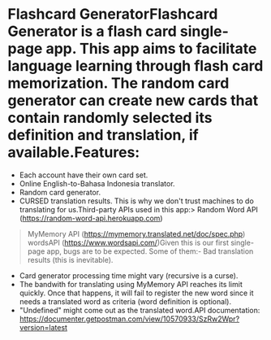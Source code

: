# Flashcard GeneratorFlashcard Generator is a flash card single-page app. This app aims to facilitate language learning through flash card memorization. The random card generator can create new cards that contain randomly selected its definition and translation, if available.Features:
- Each account have their own card set.
- Online English-to-Bahasa Indonesia translator.
- Random card generator.
- CURSED translation results. This is why we don't trust machines to do translating for us.Third-party APIs used in this app:> Random Word API (https://random-word-api.herokuapp.com)
> MyMemory API (https://mymemory.translated.net/doc/spec.php)
> wordsAPI (https://www.wordsapi.com/)Given this is our first single-page app, bugs are to be expected. Some of them:- Bad translation results (this is inevitable).
- Card generator processing time might vary (recursive is a curse).
- The bandwith for translating using MyMemory API reaches its limit quickly. Once that happens, it will fail to register the new word since it needs a translated word as criteria (word definition is optional).
- "Undefined" might come out as the translated word.API documentation: https://documenter.getpostman.com/view/10570933/SzRw2Wpr?version=latest